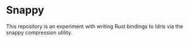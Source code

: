 # Snappy
This repository is an experiment with writing Rust bindings to Idris via the snappy compression utility.